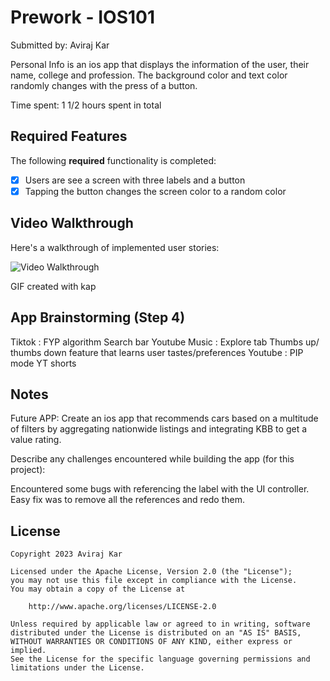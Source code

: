 # Prework - IOS101

Submitted by: Aviraj Kar

Personal Info is an ios app that displays the information of the user, their name, college and profession. The background color and text color randomly changes with the press of a button.

Time spent: 1 1/2 hours spent in total

## Required Features

The following **required** functionality is completed:

- [X] Users are see a screen with three labels and a button
- [X] Tapping the button changes the screen color to a random color
 
## Video Walkthrough

Here's a walkthrough of implemented user stories:

<img src='https://imgur.com/gYsm1By.gif' title='Video Walkthrough' width='' alt='Video Walkthrough' />


GIF created with kap  

## App Brainstorming (Step 4)

Tiktok : FYP algorithm 
         Search bar
Youtube Music : Explore tab
                Thumbs up/ thumbs down feature that learns user tastes/preferences
Youtube : PIP mode
          YT shorts
## Notes

Future APP: Create an ios app that recommends cars based on a multitude of filters by aggregating nationwide listings and integrating KBB to get a value rating.

Describe any challenges encountered while building the app (for this project):

Encountered some bugs with referencing the label with the UI controller. Easy fix was to remove all the references and redo them.
## License

    Copyright 2023 Aviraj Kar

    Licensed under the Apache License, Version 2.0 (the "License");
    you may not use this file except in compliance with the License.
    You may obtain a copy of the License at

        http://www.apache.org/licenses/LICENSE-2.0

    Unless required by applicable law or agreed to in writing, software
    distributed under the License is distributed on an "AS IS" BASIS,
    WITHOUT WARRANTIES OR CONDITIONS OF ANY KIND, either express or implied.
    See the License for the specific language governing permissions and
    limitations under the License.
